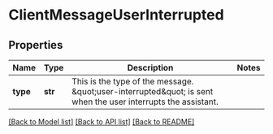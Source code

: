 # ClientMessageUserInterrupted

## Properties
Name | Type | Description | Notes
------------ | ------------- | ------------- | -------------
**type** | **str** | This is the type of the message. \&quot;user-interrupted\&quot; is sent when the user interrupts the assistant. | 

[[Back to Model list]](../README.md#documentation-for-models) [[Back to API list]](../README.md#documentation-for-api-endpoints) [[Back to README]](../README.md)


